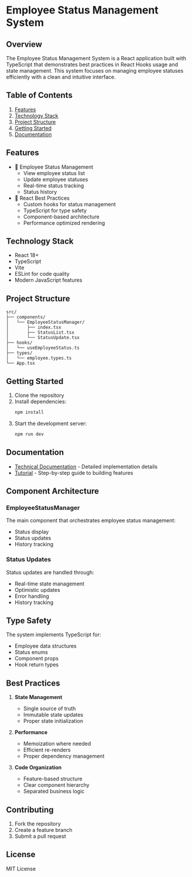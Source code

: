 # Employee Status Management System

## Overview

The Employee Status Management System is a React application built with TypeScript that demonstrates best practices in React Hooks usage and state management. This system focuses on managing employee statuses efficiently with a clean and intuitive interface.

## Table of Contents

1. [Features](#features)
2. [Technology Stack](#technology-stack)
3. [Project Structure](#project-structure)
4. [Getting Started](#getting-started)
5. [Documentation](#documentation)

## Features

- 👥 Employee Status Management
  - View employee status list
  - Update employee statuses
  - Real-time status tracking
  - Status history
- 🎯 React Best Practices
  - Custom hooks for status management
  - TypeScript for type safety
  - Component-based architecture
  - Performance optimized rendering

## Technology Stack

- React 18+
- TypeScript
- Vite
- ESLint for code quality
- Modern JavaScript features

## Project Structure

```
src/
├── components/
│   └── EmployeeStatusManager/
│       ├── index.tsx
│       ├── StatusList.tsx
│       └── StatusUpdate.tsx
├── hooks/
│   └── useEmployeeStatus.ts
├── types/
│   └── employee.types.ts
└── App.tsx
```

## Getting Started

1. Clone the repository
2. Install dependencies:
   ```bash
   npm install
   ```
3. Start the development server:
   ```bash
   npm run dev
   ```

## Documentation

- [Technical Documentation](./docs/employee-status/TECHNICAL.md) - Detailed implementation details
- [Tutorial](./docs/employee-status/TUTORIAL.md) - Step-by-step guide to building features

## Component Architecture

### EmployeeStatusManager

The main component that orchestrates employee status management:
- Status display
- Status updates
- History tracking

### Status Updates

Status updates are handled through:
- Real-time state management
- Optimistic updates
- Error handling
- History tracking

## Type Safety

The system implements TypeScript for:
- Employee data structures
- Status enums
- Component props
- Hook return types

## Best Practices

1. **State Management**
   - Single source of truth
   - Immutable state updates
   - Proper state initialization

2. **Performance**
   - Memoization where needed
   - Efficient re-renders
   - Proper dependency management

3. **Code Organization**
   - Feature-based structure
   - Clear component hierarchy
   - Separated business logic

## Contributing

1. Fork the repository
2. Create a feature branch
3. Submit a pull request

## License

MIT License
